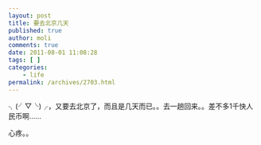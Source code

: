 ```yaml
---
layout: post
title: 要去北京几天
published: true
author: moli
comments: true
date: 2011-08-01 11:08:28
tags: [ ]
categories:
    - life
permalink: /archives/2703.html
---
```

╮(╯▽╰)╭，又要去北京了，而且是几天而已。。去一趟回来。。差不多1千快人民币啊……

心疼。。

&nbsp;